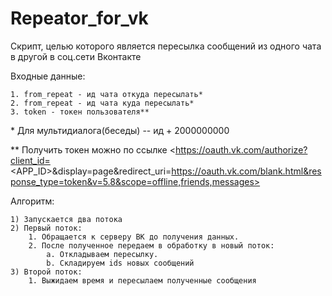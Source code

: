 # Repeator_for_vk

Скрипт, целью которого является пересылка сообщений из одного чата в другой в соц.сети Вконтакте

Входные данные:

	1. from_repeat - ид чата откуда пересылать*
	2. from_repeat - ид чата куда пересылать*
	3. token - токен пользователя**

\* Для мультидиалога(беседы) -- ид + 2000000000

\*\* Получить токен можно по ссылке <https://oauth.vk.com/authorize?client_id=<APP_ID>&display=page&redirect_uri=https://oauth.vk.com/blank.html&response_type=token&v=5.8&scope=offline,friends,messages>

Алгоритм:

	1) Запускается два потока
	2) Первый поток:
		1. Обращается к серверу ВК до получения данных.
		2. После полученное передаем в обработку в новый поток:
			a. Откладываем пересылку.
			b. Складируем ids новых сообщений
	3) Второй поток:
		1. Выжидаем время и пересылаем полученные сообщения

